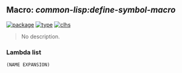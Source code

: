 ## Macro: ***common-lisp:define-symbol-macro***
[![package](https://img.shields.io/badge/Package-COMMON--LISP-5f9ea0.svg?style=social&colorA=999999)](../) [![type](https://img.shields.io/badge/Type-Macro-5f9ea0.svg?style=social&colorA=999999)](../#macro) [![clhs](https://img.shields.io/badge/CLHS-DEFINE--SYMBOL--MACRO-5f9ea0.svg?style=social&colorA=999999)](http://www.lispworks.com/documentation/HyperSpec/Body/m_defi_1.htm) 

> No description.

### Lambda list
```
(NAME EXPANSION)
```
